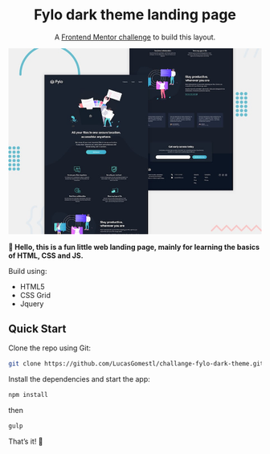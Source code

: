 <h1 align=center>Fylo dark theme landing page</h1>

<p align=center>
A <a href='https://www.frontendmentor.io/challenges/fylo-dark-theme-landing-page-5ca5f2d21e82137ec91a50fd'>Frontend Mentor challenge</a> to build this layout.
</p>

![Design preview for the Fylo landing page with dark theme and features grid challenge](./img/desktop-preview.jpg)

**👋 Hello, this is a fun little web landing page, mainly for learning the
basics of HTML, CSS and JS.**

Build using:

- HTML5
- CSS Grid
- Jquery

## Quick Start

Clone the repo using Git:

```bash
git clone https://github.com/LucasGomestl/challange-fylo-dark-theme.git
```

Install the dependencies and start the app:

```bash
npm install
```
then

```bash
gulp
```

That’s it! 🎉
